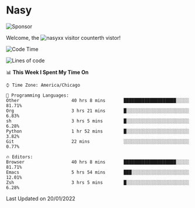 # Nasy

<!--
<p align="center">
<img height="200" src="https://github-readme-stats.vercel.app/api?username=nasyxx&count_private=true&show_icons=true&theme=dracula&include_all_commits=true"/>
<img height="200" src="https://github-readme-stats.vercel.app/api/top-langs/?username=nasyxx&theme=dracula&hide=html,jupyter+notebook&count_private=true&show_icons=true"/>
</p>

  
----------------
-->

![Sponsor](https://img.shields.io/static/v1.svg?label=Sponsor&message=%E2%9D%A4&logo=GitHub&style=flat&color=pink)
 
Welcome, the ![nasyxx visitor counter](https://count.getloli.com/get/@nasyxx?theme=rule34)th vistor!
 
<!--START_SECTION:waka-->
![Code Time](http://img.shields.io/badge/Code%20Time-1%2C763%20hrs%2049%20mins-blue)

![Lines of code](https://img.shields.io/badge/From%20Hello%20World%20I%27ve%20Written-5%20Million%20lines%20of%20code-blue)

📊 **This Week I Spent My Time On** 

```text
⌚︎ Time Zone: America/Chicago

💬 Programming Languages: 
Other                    40 hrs 8 mins       ████████████████████░░░░░   81.71% 
Org                      3 hrs 21 mins       █░░░░░░░░░░░░░░░░░░░░░░░░   6.83% 
sh                       3 hrs 5 mins        █░░░░░░░░░░░░░░░░░░░░░░░░   6.28% 
Python                   1 hr 52 mins        █░░░░░░░░░░░░░░░░░░░░░░░░   3.82% 
Git                      22 mins             ░░░░░░░░░░░░░░░░░░░░░░░░░   0.77%

🔥 Editors: 
Browser                  40 hrs 8 mins       ████████████████████░░░░░   81.71% 
Emacs                    5 hrs 54 mins       ███░░░░░░░░░░░░░░░░░░░░░░   12.01% 
Zsh                      3 hrs 5 mins        █░░░░░░░░░░░░░░░░░░░░░░░░   6.28%

```


 Last Updated on 20/01/2022
<!--END_SECTION:waka-->

<!-- ![visitors](https://visitor-badge.laobi.icu/badge?page_id=nasyxx.nasyxx) -->
